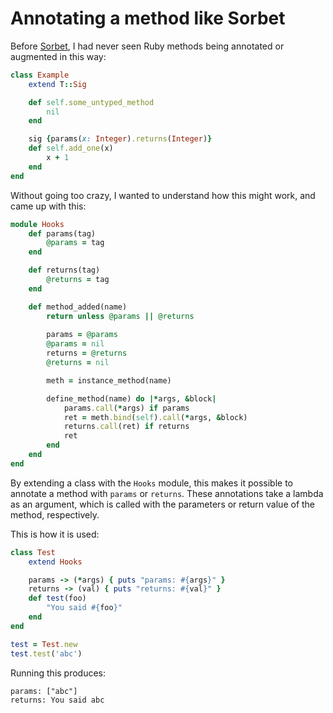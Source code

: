 # Annotating a method like Sorbet

Before [Sorbet](https://sorbet.org/), I had never seen Ruby methods being annotated or augmented in this way:

```ruby
class Example
    extend T::Sig

    def self.some_untyped_method
        nil
    end

    sig {params(x: Integer).returns(Integer)}
    def self.add_one(x)
        x + 1
    end
end
```

Without going too crazy, I wanted to understand how this might work, and came up with this:

```ruby
module Hooks
    def params(tag)
        @params = tag
    end

    def returns(tag)
        @returns = tag
    end

    def method_added(name)
        return unless @params || @returns
    
        params = @params
        @params = nil
        returns = @returns
        @returns = nil

        meth = instance_method(name)

        define_method(name) do |*args, &block|
            params.call(*args) if params
            ret = meth.bind(self).call(*args, &block)
            returns.call(ret) if returns
            ret
        end
    end
end
```

By extending a class with the `Hooks` module, this makes it possible to annotate a method with `params` or `returns`. These annotations take a lambda as an argument, which is called with the parameters or return value of the method, respectively.

This is how it is used:

```ruby
class Test
    extend Hooks

    params -> (*args) { puts "params: #{args}" }
    returns -> (val) { puts "returns: #{val}" }
    def test(foo)
        "You said #{foo}"
    end
end

test = Test.new
test.test('abc')
```

Running this produces:

```
params: ["abc"]
returns: You said abc
```
